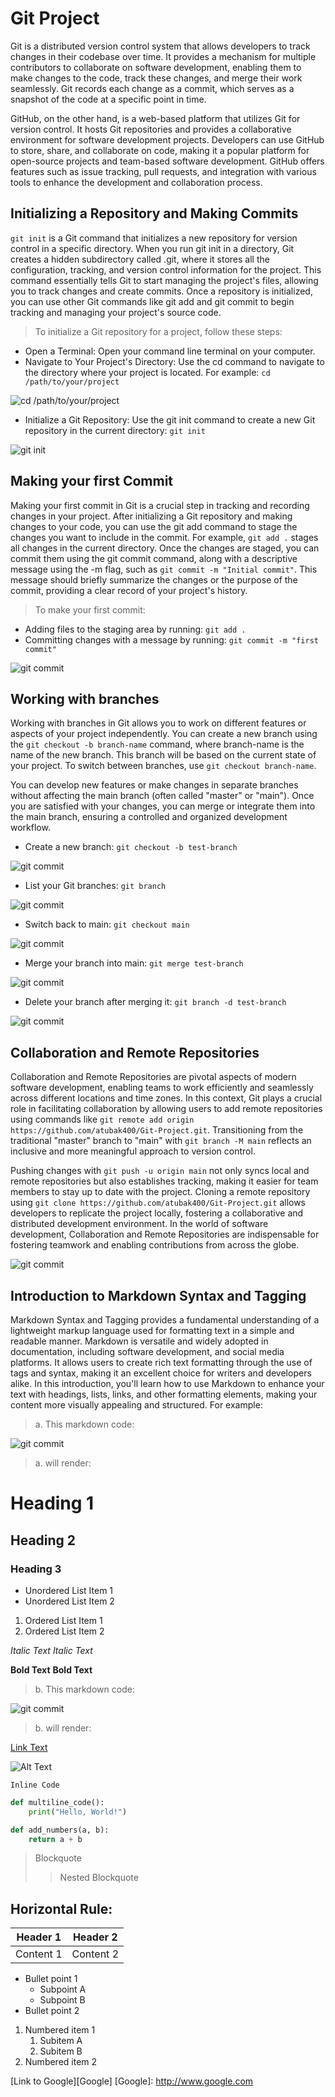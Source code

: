 # Git Project
Git is a distributed version control system that allows developers to track changes in their codebase over time. It provides a mechanism for multiple contributors to collaborate on software development, enabling them to make changes to the code, track these changes, and merge their work seamlessly. Git records each change as a commit, which serves as a snapshot of the code at a specific point in time.

GitHub, on the other hand, is a web-based platform that utilizes Git for version control. It hosts Git repositories and provides a collaborative environment for software development projects. Developers can use GitHub to store, share, and collaborate on code, making it a popular platform for open-source projects and team-based software development. GitHub offers features such as issue tracking, pull requests, and integration with various tools to enhance the development and collaboration process.

## Initializing a Repository and Making Commits
`git init` is a Git command that initializes a new repository for version control in a specific directory. When you run git init in a directory, Git creates a hidden subdirectory called .git, where it stores all the configuration, tracking, and version control information for the project. This command essentially tells Git to start managing the project's files, allowing you to track changes and create commits. Once a repository is initialized, you can use other Git commands like git add and git commit to begin tracking and managing your project's source code.

> To initialize a Git repository for a project, follow these steps:
* Open a Terminal: Open your command line terminal on your computer.
* Navigate to Your Project's Directory: Use the cd command to navigate to the directory where your project is located. For example: `cd /path/to/your/project`

![cd /path/to/your/project](./img/0.png)
* Initialize a Git Repository: Use the git init command to create a new Git repository in the current directory: `git init`

![git init](./img/1.png)

## Making your first Commit
Making your first commit in Git is a crucial step in tracking and recording changes in your project. After initializing a Git repository and making changes to your code, you can use the git add command to stage the changes you want to include in the commit. For example, `git add .` stages all changes in the current directory. Once the changes are staged, you can commit them using the git commit command, along with a descriptive message using the -m flag, such as `git commit -m "Initial commit"`. This message should briefly summarize the changes or the purpose of the commit, providing a clear record of your project's history.

> To make your first commit:
* Adding files to the staging area by running: `git add .`
* Committing changes with a message by running: `git commit -m "first commit"`

![git commit](./img/2.png)

## Working with branches
Working with branches in Git allows you to work on different features or aspects of your project independently. You can create a new branch using the `git checkout -b branch-name` command, where branch-name is the name of the new branch. This branch will be based on the current state of your project. To switch between branches, use `git checkout branch-name`. 

You can develop new features or make changes in separate branches without affecting the main branch (often called "master" or "main"). Once you are satisfied with your changes, you can merge or integrate them into the main branch, ensuring a controlled and organized development workflow.

* Create a new branch: `git checkout -b test-branch`

![git commit](./img/3.png)
* List your Git branches: `git branch`

![git commit](./img/4.png)
* Switch back to main: `git checkout main`

![git commit](./img/5.png)
* Merge your branch into main: `git merge test-branch`

![git commit](./img/6.png)
* Delete your branch after merging it: `git branch -d test-branch`

![git commit](./img/7.png)

## Collaboration and Remote Repositories
Collaboration and Remote Repositories are pivotal aspects of modern software development, enabling teams to work efficiently and seamlessly across different locations and time zones. In this context, Git plays a crucial role in facilitating collaboration by allowing users to add remote repositories using commands like `git remote add origin https://github.com/atubak400/Git-Project.git`. Transitioning from the traditional "master" branch to "main" with `git branch -M main` reflects an inclusive and more meaningful approach to version control.

Pushing changes with `git push -u origin main` not only syncs local and remote repositories but also establishes tracking, making it easier for team members to stay up to date with the project. Cloning a remote repository using `git clone https://github.com/atubak400/Git-Project.git` allows developers to replicate the project locally, fostering a collaborative and distributed development environment. In the world of software development, Collaboration and Remote Repositories are indispensable for fostering teamwork and enabling contributions from across the globe.

![git commit](./img/8.png)

## Introduction to Markdown Syntax and Tagging
Markdown Syntax and Tagging provides a fundamental understanding of a lightweight markup language used for formatting text in a simple and readable manner. Markdown is versatile and widely adopted in documentation, including software development, and social media platforms. It allows users to create rich text formatting through the use of tags and syntax, making it an excellent choice for writers and developers alike. In this introduction, you'll learn how to use Markdown to enhance your text with headings, lists, links, and other formatting elements, making your content more visually appealing and structured. For example:

> a. This markdown code:

![git commit](./img/9.png)

> a. will render:

# Heading 1
## Heading 2
### Heading 3


- Unordered List Item 1
- Unordered List Item 2

1. Ordered List Item 1
2. Ordered List Item 2


*Italic Text*
_Italic Text_

**Bold Text**
__Bold Text__

> b. This markdown code:

![git commit](./img/10.png)

> b. will render:

[Link Text](https://www.example.com)

![Alt Text](img/0.jpeg)

`Inline Code`

```python
def multiline_code():
    print("Hello, World!")

def add_numbers(a, b):
    return a + b
```

<!-- Comments: Use backticks for inline code and triple backticks to create code blocks. -->

> Blockquote
>> Nested Blockquote

<!-- Comments: Create blockquotes using the '>' symbol, and you can nest blockquotes for deeper levels of quoting. -->

Horizontal Rule:
---

<!-- Comments: Use '---' or '___' to create a horizontal rule. -->

| Header 1 | Header 2 |
| -------- | -------- |
| Content 1 | Content 2 |

<!-- Comments: Create tables using '|' to separate columns and '-' for the header separator. -->

* Bullet point 1
    - Subpoint A
    - Subpoint B
* Bullet point 2

<!-- Comments: You can nest bullet points for subpoints. -->

1. Numbered item 1
   1. Subitem A
   2. Subitem B
2. Numbered item 2

<!-- Comments: You can also nest numbered items for subitems. -->

[Link to Google][Google]
[Google]: http://www.google.com

<!-- Comments: Define link references at the bottom of your document and use them in the text. -->


